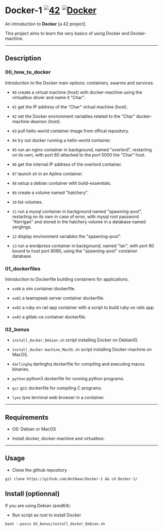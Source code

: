 # Docker-1 [![42](https://i.imgur.com/9NXfcit.jpg)](i.imgur.com/9NXfcit.jpg) [![Docker](https://imgur.com/r7z0QOR.png)](imgur.com/r7z0QOR.png)

An introduction to **Docker** [a 42 project].

This project aims to learn the very basics of using Docker and Docker-machine.

---

## Description

### 00_how_to_docker

Introduction to the Docker main options: containers, swarms and services.

- `00` create a virtual machine (host) with docker-machine using the virtualbox driver and name it "Char".

- `01` get the IP address of the "Char" virtual machine (host).

- `02` set the Docker environment variables related to the "Char" docker-machine deamon (host).

- `03` pull hello-world container image from offical repository.

- `04` try out docker running a hello-world container.

- `05` run an nginx container in background, named "overlord", restarting on its own, with port 80 attached to the port 5000 the "Char" host.

- `06` get the internal IP address of the overlord container.

- `07` launch sh in an Apline container.

- `08` setup a debian container with build-essentials.

- `09` create a volume named "hatchery".

- `10` list volumes.

- `11` run a mysql container in background named "spawning-pool", restarting on its own in case of error, with mysql root password "Kerrigan" and stored in the hatchery volume in a database named zerglings.

- `12` display environment variables the "spawning-pool".

- `13` run a wordpress container in background, named "lair", with port 80 bound to host port 8080, using the "spawning-pool" container database.

### 01_dockerfiles

Introduction to Dockerfile building containers for applications.

- `ex00` a vim container dockerfile.

- `ex01` a teamspeak server container dockerfile.

- `ex02` a ruby on rail app container with a script to build ruby on rails app.

- `ex03` a gitlab-ce container dockerfile.

### 02_bonus

- `install_docker_Debian.sh` script installing Docker on Debian10.

- `install_docker-machine_MacOS.sh` script installing Docker-machine on MacOS.

- `darlinghq` darlinghq dockerfile for compiling and executing macos binaries.

- `python` python3 dockerfile for running python programs.

- `gcc` gcc dockerfile for compiling C programs.

- `lynx` lynx terminal web browser in a container.

---

## Requirements

- OS: Debian or MacOS

- Install docker, docker-machine and virtualbox.

---

## Usage

- Clone the github repository

```shell=
git clone https://github.com/Ant0wan/Docker-1 && cd Docker-1/
```

## Install (optionnal)

If you are using Debian (amd64):

- Run script as root to install Docker

```shell=
bash --posix 02_bonus/install_docker_Debian.sh
```
